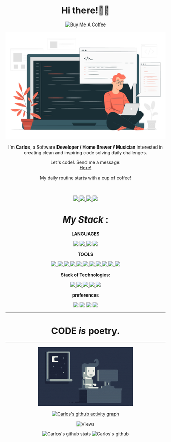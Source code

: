 
<div align='center'>
  <h1>Hi there!✌🏻</h1>  <a href="https://www.buymeacoffee.com/carlosssh" target="_blank"><img src="https://cdn.buymeacoffee.com/buttons/default-orange.png" alt="Buy Me A Coffee" height="41" width="174"></a>
</div>

![bottom **Code**](resources/4498903.jpg)


<div align='center'>
  <p>I'm <strong>Carlos</strong>, a Software <b>Developer / Home Brewer / Musician</b> interested in creating clean and inspiring code solving daily challenges.</p>
  <p>Let's code!. Send me a message: <br> <a href="mailto:hello@carlosrobles.tech">Here!</a></p>
  <p>My daily routine starts with a cup of coffee!</p>

</div>

<br>

<div align='center'>

</div>

<br>

<div align='center'>
  <a href='http://www.carlosrobles.tech' target='_blank' rel='noopener' rel='noreferrer'>
    <img src='https://img.shields.io/static/v1?label=Website&message=carlosrobles.tech&color=black&style=flat-square&logo=google-chrome' />
  </a>
  <a href='https://www.linkedin.com/in/carlos-ssh' target='_blank' rel='noopener' rel='noreferrer'>
    <img src='https://img.shields.io/static/v1?label=LinkedIn&message=CarlosFlores&color=black&style=flat-square&logo=linkedin' />
  </a>
  <a href='https://www.hackerrank.com/carlos_anezeh' target='_blank' rel='noopener' rel='noreferrer'>
    <img src='https://img.shields.io/static/v1?label=Hackerrank&message=CharlyBrew&color=black&style=flat-square&logo=hackerrank' />
  </a>
  <a href='https://instagram.com/_aom.r' target='_blank' rel='noopener' rel='noreferrer'>
    <img src='https://img.shields.io/static/v1?label=Instagram&message=Carlos&color=black&style=flat-square&logo=instagram' />
  </a>

</div>



<div align='center'>

# *My Stack* **:**

 **LANGUAGES**

</div>

<div align='center'>
   
  <img src='https://img.shields.io/static/v1?label=&message=RUBY&style=flat-square&logo=ruby&logoColor=red&color=black' />

  <a href='https://developer.mozilla.org/en-US/docs/Web/JavaScript' target='_blank' rel='noopener' rel='noreferrer'>
  <img src='https://img.shields.io/static/v1?label=&message=javascript&style=flat-square&logo=javascript&logoColor=grey&color=black' />
  </a>

  <img src='https://img.shields.io/static/v1?label=&message=SQL&style=flat-square&logo=database&logoColor=239120&color=black' />

  <a href='https://www.gnu.org/software/bash/' target='_blank' rel='noopener' rel='noreferrer'>
    <img src='https://img.shields.io/static/v1?label=&message=%23%21%2Fbin%2Fbash&logoColor=4eaa25&style=flat-square&logo=gnu&color=black' />
  </a>



</div>

<div align='center'>

 **TOOLS**

</div>

<div align='center'>

  <a href='https://git-scm.com' target='_blank' rel='noopener' rel='noreferrer'>
    <img src='https://img.shields.io/static/v1?label=&message=git&style=flat-square&logo=git&logoColor=f05032&color=black' />
  </a>

  <a href='https://rubyonrails.org/' target='_blank' rel='noopener' rel='noreferrer'>
    <img src='https://img.shields.io/badge/-Ruby--on--rails-000000?style=flat-square&logo=Ruby-on-rails&logoColor=red' />
  </a>
  <a href='https://aws.com/' target='_blank' rel='noopener' rel='noreferrer'>
    <img src='https://img.shields.io/static/v1?label=&message=AWS&style=flat-square&logo=amazon&color=black' />
  </a>
  <a href='https://getbootstrap.com/' target='_blank' rel='noopener' rel='noreferrer'>
    <img src='https://img.shields.io/static/v1?label=&message=Bootstrap&style=flat-square&logo=bootstrap&logoColor=563d7c&color=black' />
  </a>
  <a href='https://wordpress.org/' target='_blank' rel='noopener' rel='noreferrer'>
    <img src='https://img.shields.io/static/v1?label=&message=WordPress&style=flat-square&logo=wordpress&logoColor=21759b&color=black' />
  </a>
  <a href='https://sass-lang.com/' target='_blank' rel='noopener' rel='noreferrer'>
    <img src='https://img.shields.io/badge/sass-000000?style=flat-square&logo=sass&logoColor=purple' />
  </a>
  <a href='https://www.vim.org/' target='_blank' rel='noopener' rel='noreferrer'>
    <img src='https://img.shields.io/badge/vim-000000?style=flat-square&logo=vim&logoColor=green' />
  </a>
  <a href='https://www.postman.com/' target='_blank' rel='noopener' rel='noreferrer'>
    <img src='https://img.shields.io/static/v1?label=&message=postman&style=flat-square&logo=postman&logoColor=orange&color=black' />
  </a>
  <a href='https://www.nginx.com/' target='_blank' rel='noopener' rel='noreferrer'>
    <img src='https://img.shields.io/static/v1?label=&message=Nginx&style=flat-square&logo=nginx&logoColor=269539&color=black' />
  </a>
  <a href='https://angular.io/' target='_blank' rel='noopener' rel='noreferrer'>
    <img src='https://img.shields.io/badge/Angular-000000?style=flat-square&logo=angular&logoColor=red' />
  </a>
  <a href='https://id.heroku.com/login' target='_blank' rel='noopener' rel='noreferrer'>
    <img src='https://img.shields.io/static/v1?label=&message=Heroku&style=flat-square&logo=heroku&logoColor=fb89c8&color=black' />
  </a>
</div>

<div align='center'>

**Stack of Technologies:**

</div>

<div align='center'>

  <a href='https://nodejs.org/' target='_blank' rel='noopener' rel='noreferrer'>
    <img src='https://img.shields.io/static/v1?label=&message=Node.js&style=flat-square&logo=node.js&logoColor=green&color=black' />
  </a>
  <a href='https://www.docker.com/' target='_blank' rel='noopener' rel='noreferrer'>
    <img src='https://img.shields.io/static/v1?label=&message=Docker&style=flat-square&logo=docker&logoColor=2496ed&color=black' />
  </a>
  <a href='https://reactjs.org/' target='_blank' rel='noopener' rel='noreferrer'>
    <img src='https://img.shields.io/static/v1?label=&message=React.js&style=flat-square&logo=react&logoColor=61dafb&color=black' />
  </a>
  <a href='https://www.geeksforgeeks.org/functional-programming-paradigm/#:~:text=Functional%20programming%20is%20a%20programming,is%20%E2%80%9Chow%20to%20solve%E2%80%9D.' target='_blank' rel='noopener' rel='noreferrer'>
    <img src='https://img.shields.io/static/v1?label=&message=Functional%20Programming&style=flat-square&logo=clojure&logoColor=478cbf&color=black' />
  </a>
  <img src='https://img.shields.io/static/v1?label=&message=API%27s&style=flat-square&logo=building&logoColor=green&color=black' />
</div>

<div align='center'>

**preferences**

</div>

<div align='center'>

  <img src='https://img.shields.io/static/v1?label=OS&message=MacOS&color=black&style=flat-square&logo=apple' />
  <img src='https://img.shields.io/static/v1?label=Editor&message=Atom&color=black&style=flat-square&logo=atom' />
  <img src='https://img.shields.io/static/v1?label=Language&message=Ruby&color=black&style=flat-square&logo=Ruby&logoColor=red' />
  <img src='https://img.shields.io/static/v1?label=Language&message=JS&color=black&style=flat-square&logo=javascript' />

</div>

<div align='center'>

<hr>

# **CODE** *is* **poetry**.

</div>

<hr>
<div align='center'>
  
  ![bottom doodle](resources/me.gif)
  
</div>

<div align='center'>

  [![Carlos's github activity graph](https://activity-graph.herokuapp.com/graph?username=carlos-ssh&theme=react-dark)](https://github.com/ashutosh00710/github-readme-activity-graph)


![Views](https://komarev.com/ghpvc/?username=carlos-ssh)


![Carlos's github stats](https://github-readme-stats.vercel.app/api?username=carlos-ssh&show_icons=true&theme=radical)
![Carlos's github](https://github-readme-stats.vercel.app/api/top-langs/?username=carlos-ssh&layout=compact&theme=tokyonight)

</div>



